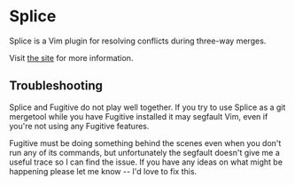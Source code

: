Splice
======

Splice is a Vim plugin for resolving conflicts during three-way merges.

Visit [the site](http://sjl.bitbucket.io/splice.vim/) for more information.

Troubleshooting
---------------

Splice and Fugitive do not play well together.  If you try to use Splice as
a git mergetool while you have Fugitive installed it may segfault Vim, even if
you're not using any Fugitive features.

Fugitive must be doing something behind the scenes even when you don't run any
of its commands, but unfortunately the segfault doesn't give me a useful trace
so I can find the issue.  If you have any ideas on what might be happening
please let me know -- I'd love to fix this.
